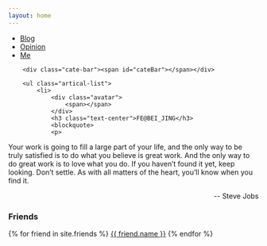 ```yaml
---
layout: home
---
```


<div class="index-content project">
    <div class="section">
        <ul class="artical-cate">
            <li><a href="/"><span>Blog</span></a></li>
            <li><a href="/opinion"><span>Opinion</span></a></li>
            <li class="on"><a href="/whoami"><span>Me</span></a></li>
        </ul>

        <div class="cate-bar"><span id="cateBar"></span></div>

        <ul class="artical-list">
            <li>
                <div class="avatar">
                    <span></span>
                </div>
                <h3 class="text-center">FE@BEI_JING</h3>
                <blockquote>
                <p>
Your work is going to fill a large part of your life, and the only way to be truly satisfied is to do what you believe is great work. And the only way to do great work is to love what you do. If you haven’t found it yet, keep looking. Don’t settle. As with all matters of the heart, you’ll know when you find it.
                </p>
                <p style="text-align:right">-- Steve Jobs</p>
                </blockquote>
                <div class="friends">
                    <h3 class="text-center">Friends</h3>
                    <div class="text-center">
                        {% for friend in site.friends %}
                        <a href="{{ friend.link }}" class="friend-link">{{ friend.name }}</a>
                        {% endfor %}
                    </div>
                </div>
            </li>
        </ul>
    </div>
    <div class="aside">
    </div>
</div>
